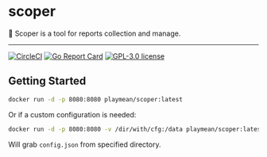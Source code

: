 # scoper

🎯 Scoper is a tool for reports collection and manage.

---

[![CircleCI](https://circleci.com/gh/playmean/scoper.svg?style=shield)](https://circleci.com/gh/playmean/scoper)
[![Go Report Card](https://goreportcard.com/badge/github.com/playmean/scoper)](https://goreportcard.com/report/github.com/playmean/scoper)
[![GPL-3.0 license](https://img.shields.io/github/license/playmean/scoper.svg)](https://github.com/playmean/scoper/blob/master/LICENSE)

## Getting Started

```bash
docker run -d -p 8080:8080 playmean/scoper:latest
```

Or if a custom configuration is needed:

```bash
docker run -d -p 8080:8080 -v /dir/with/cfg:/data playmean/scoper:latest
```

Will grab `config.json` from specified directory.
